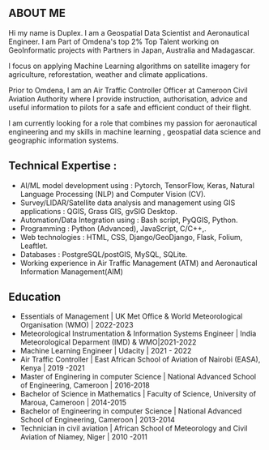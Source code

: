 ## ABOUT ME

Hi my name is Duplex.
I am a Geospatial Data Scientist and Aeronautical Engineer. I am Part of Omdena's top 2% Top Talent working on GeoInformatic projects with Partners in Japan, Australia and Madagascar.

I focus on applying Machine Learning algorithms on satellite imagery for agriculture, reforestation, weather and climate applications.

Prior to Omdena, I am an Air Traffic Controller Officer at Cameroon Civil Aviation Authority where I provide instruction, authorisation, advice and useful information to pilots for  a safe and efficient conduct of their flight.

I am currently looking for a role that combines my passion  for aeronautical engineering and my skills in machine learning , geospatial data science and geographic information systems.


## Technical Expertise :
- AI/ML model development using : Pytorch, TensorFlow, Keras, Natural Language Processing (NLP) and Computer Vision (CV).
- Survey/LIDAR/Satellite data analysis and management using GIS applications : QGIS, Grass GIS, gvSIG Desktop.
- Automation/Data Integration using : Bash script, PyQGIS, Python.
- Programming : Python (Advanced), JavaScript, C/C++,.
- Web technologies : HTML, CSS, Django/GeoDjango, Flask, Folium, Leaftlet.
- Databases : PostgreSQL/postGIS, MySQL, SQLite.
- Working experience in Air Traffic Management (ATM) and Aeronautical Information Management(AIM)

## Education
- Essentials of Management | UK Met Office & World Meteorological Organisation (WMO) | 2022-2023
- Meteorological Instrumentation & Information Systems Engineer | India Meteorological Deparment (IMD) &  WMO|2021-2022
- Machine Learning Engineer | Udacity |  2021 - 2022
- Air Traffic Controller | East African School of Aviation of Nairobi (EASA), Kenya | 2019 -2021
- Master of Enginering in computer Science | National Advanced School of Engineering, Cameroon | 2016-2018
- Bachelor of Science in Mathematics | Faculty of Science, University of Maroua, Cameroon | 2014-2015
- Bachelor of Engineering in computer Science  | National Advanced School of Engineering, Cameroon | 2013-2014
- Technician in civil aviation | African School of Meteorology and Civil Aviation of Niamey, Niger | 2010 -2011 

<!--
**YOUNKAP/YOUNKAP** is a ✨ _special_ ✨ repository because its `README.md` (this file) appears on your GitHub profile.

Here are some ideas to get you started:

- 🔭 I’m currently working on ...
- 🌱 I’m currently learning ...
- 👯 I’m looking to collaborate on ...
- 🤔 I’m looking for help with ...
- 💬 Ask me about ...
- 📫 How to reach me: ...
- 😄 Pronouns: ...
- ⚡ Fun fact: ...
-->
